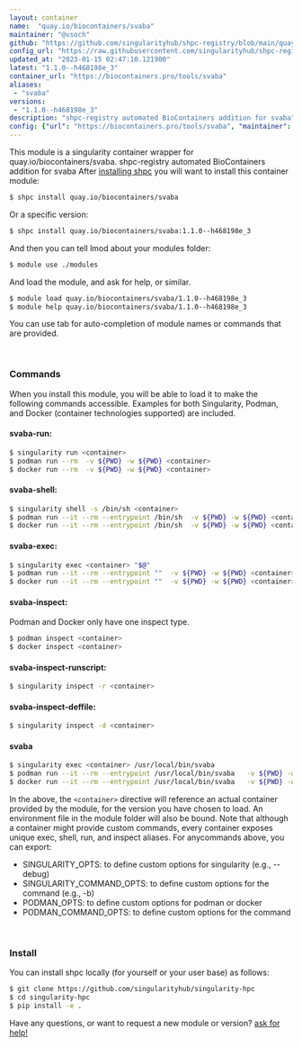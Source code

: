 ```yaml
---
layout: container
name:  "quay.io/biocontainers/svaba"
maintainer: "@vsoch"
github: "https://github.com/singularityhub/shpc-registry/blob/main/quay.io/biocontainers/svaba/container.yaml"
config_url: "https://raw.githubusercontent.com/singularityhub/shpc-registry/main/quay.io/biocontainers/svaba/container.yaml"
updated_at: "2023-01-15 02:47:10.121900"
latest: "1.1.0--h468198e_3"
container_url: "https://biocontainers.pro/tools/svaba"
aliases:
 - "svaba"
versions:
 - "1.1.0--h468198e_3"
description: "shpc-registry automated BioContainers addition for svaba"
config: {"url": "https://biocontainers.pro/tools/svaba", "maintainer": "@vsoch", "description": "shpc-registry automated BioContainers addition for svaba", "latest": {"1.1.0--h468198e_3": "sha256:d28106577442ab2bb1153208eadd7af371a54e8238ab2d62cf3295419b77018b"}, "tags": {"1.1.0--h468198e_3": "sha256:d28106577442ab2bb1153208eadd7af371a54e8238ab2d62cf3295419b77018b"}, "docker": "quay.io/biocontainers/svaba", "aliases": {"svaba": "/usr/local/bin/svaba"}}
---
```


This module is a singularity container wrapper for quay.io/biocontainers/svaba.
shpc-registry automated BioContainers addition for svaba
After [installing shpc](#install) you will want to install this container module:


```bash
$ shpc install quay.io/biocontainers/svaba
```

Or a specific version:

```bash
$ shpc install quay.io/biocontainers/svaba:1.1.0--h468198e_3
```

And then you can tell lmod about your modules folder:

```bash
$ module use ./modules
```

And load the module, and ask for help, or similar.

```bash
$ module load quay.io/biocontainers/svaba/1.1.0--h468198e_3
$ module help quay.io/biocontainers/svaba/1.1.0--h468198e_3
```

You can use tab for auto-completion of module names or commands that are provided.

<br>

### Commands

When you install this module, you will be able to load it to make the following commands accessible.
Examples for both Singularity, Podman, and Docker (container technologies supported) are included.

#### svaba-run:

```bash
$ singularity run <container>
$ podman run --rm  -v ${PWD} -w ${PWD} <container>
$ docker run --rm  -v ${PWD} -w ${PWD} <container>
```

#### svaba-shell:

```bash
$ singularity shell -s /bin/sh <container>
$ podman run --it --rm --entrypoint /bin/sh  -v ${PWD} -w ${PWD} <container>
$ docker run --it --rm --entrypoint /bin/sh  -v ${PWD} -w ${PWD} <container>
```

#### svaba-exec:

```bash
$ singularity exec <container> "$@"
$ podman run --it --rm --entrypoint ""  -v ${PWD} -w ${PWD} <container> "$@"
$ docker run --it --rm --entrypoint ""  -v ${PWD} -w ${PWD} <container> "$@"
```

#### svaba-inspect:

Podman and Docker only have one inspect type.

```bash
$ podman inspect <container>
$ docker inspect <container>
```

#### svaba-inspect-runscript:

```bash
$ singularity inspect -r <container>
```

#### svaba-inspect-deffile:

```bash
$ singularity inspect -d <container>
```


#### svaba

```bash
$ singularity exec <container> /usr/local/bin/svaba
$ podman run --it --rm --entrypoint /usr/local/bin/svaba   -v ${PWD} -w ${PWD} <container> -c " $@"
$ docker run --it --rm --entrypoint /usr/local/bin/svaba   -v ${PWD} -w ${PWD} <container> -c " $@"
```



In the above, the `<container>` directive will reference an actual container provided
by the module, for the version you have chosen to load. An environment file in the
module folder will also be bound. Note that although a container
might provide custom commands, every container exposes unique exec, shell, run, and
inspect aliases. For anycommands above, you can export:

 - SINGULARITY_OPTS: to define custom options for singularity (e.g., --debug)
 - SINGULARITY_COMMAND_OPTS: to define custom options for the command (e.g., -b)
 - PODMAN_OPTS: to define custom options for podman or docker
 - PODMAN_COMMAND_OPTS: to define custom options for the command

<br>

### Install

You can install shpc locally (for yourself or your user base) as follows:

```bash
$ git clone https://github.com/singularityhub/singularity-hpc
$ cd singularity-hpc
$ pip install -e .
```

Have any questions, or want to request a new module or version? [ask for help!](https://github.com/singularityhub/singularity-hpc/issues)